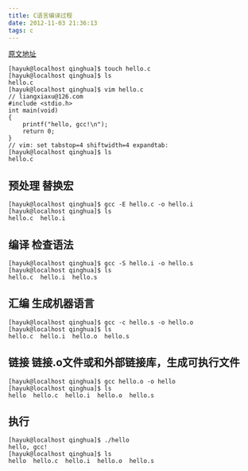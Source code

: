 ```yaml
---
title: C语言编译过程
date: 2012-11-03 21:36:13
tags: c
---
```

[原文地址](http://www.cnblogs.com/liangxiaxu/archive/2012/11/03/2752207.html)

```
[hayuk@localhost qinghua]$ touch hello.c 
[hayuk@localhost qinghua]$ ls 
hello.c 
[hayuk@localhost qinghua]$ vim hello.c
// liangxiaxu@126.com
#include <stdio.h>
int main(void)
{
	printf("hello, gcc!\n");
	return 0;
}
// vim: set tabstop=4 shiftwidth=4 expandtab:
[hayuk@localhost qinghua]$ ls 
hello.c
```
## 预处理 替换宏
```
[hayuk@localhost qinghua]$ gcc -E hello.c -o hello.i
[hayuk@localhost qinghua]$ ls 
hello.c  hello.i
```
## 编译 检查语法
```
[hayuk@localhost qinghua]$ gcc -S hello.i -o hello.s 
[hayuk@localhost qinghua]$ ls 
hello.c  hello.i  hello.s
```
## 汇编 生成机器语言
```
[hayuk@localhost qinghua]$ gcc -c hello.s -o hello.o
[hayuk@localhost qinghua]$ ls 
hello.c  hello.i  hello.o  hello.s
```
## 链接 链接.o文件或和外部链接库，生成可执行文件
```
[hayuk@localhost qinghua]$ gcc hello.o -o hello
[hayuk@localhost qinghua]$ ls 
hello  hello.c  hello.i  hello.o  hello.s
```
## 执行
```
[hayuk@localhost qinghua]$ ./hello 
hello, gcc! 
[hayuk@localhost qinghua]$ ls 
hello  hello.c  hello.i  hello.o  hello.s
```